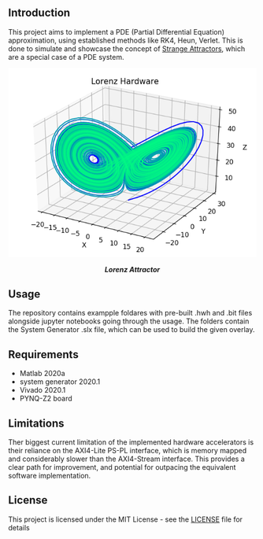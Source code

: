 ## Introduction
This project aims to implement a PDE (Partial Differential Equation) approximation, using established methods like RK4, Heun, Verlet.
This is done to simulate and showcase the concept of [Strange Attractors](https://www.dynamicmath.xyz/strange-attractors/), which are a special case of a PDE system. 


![Lorenz Attractor](lorenz-heun/Lorenz_Hardware_Result.png "Lorenz Attractor")
***<p style="text-align: center;">Lorenz Attractor</p>***

## Usage
The repository contains exampple foldares with pre-built .hwh and .bit files alongside jupyter notebooks going through the usage. The folders contain the System Generator .slx file, which can be used to build the given overlay.

## Requirements
- Matlab 2020a
- system generator 2020.1
- Vivado 2020.1
- PYNQ-Z2 board

## Limitations
Ther biggest current limitation of the implemented hardware accelerators is their reliance on the AXI4-Lite PS-PL interface, which is memory mapped and considerably slower than the AXI4-Stream interface. This provides a clear path for improvement, and potential for outpacing the equivalent software implementation.

## License
This project is licensed under the MIT License - see the [LICENSE](LICENSE) file for details

